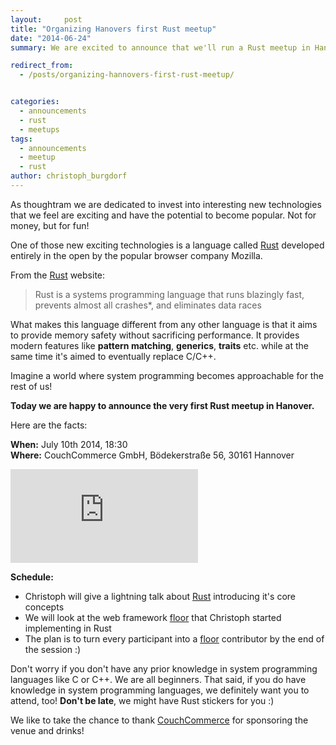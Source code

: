 ```yaml
---
layout:     post
title: "Organizing Hanovers first Rust meetup"
date: "2014-06-24"
summary: We are excited to announce that we'll run a Rust meetup in Hanover - read on for more info!

redirect_from:
  - /posts/organizing-hannovers-first-rust-meetup/


categories: 
  - announcements 
  - rust 
  - meetups
tags:
  - announcements
  - meetup
  - rust
author: christoph_burgdorf
---
```


As thoughtram we are dedicated to invest into interesting new technologies that we feel are exciting and have the potential to become popular. Not for money, but for fun!

One of those new exciting technologies is a language called [Rust](http://www.rust-lang.org) developed entirely in the open by the popular browser company Mozilla.

From the [Rust](http://www.rust-lang.org) website:

>Rust is a systems programming language that runs blazingly fast, prevents almost all crashes*, and eliminates data races

What makes this language different from any other language is that it aims to provide memory safety without sacrificing performance. It provides modern features like **pattern matching**, **generics**, **traits** etc. while at the same time it's aimed to eventually replace C/C++. 

Imagine a world where system programming becomes approachable for the rest of us!

**Today we are happy to announce the very first Rust meetup in Hanover.**

Here are the facts:

**When:** July 10th 2014, 18:30<br>**Where:** CouchCommerce GmbH, Bödekerstraße 56, 30161 Hannover 

<iframe src="https://www.google.com/maps/embed?pb=!1m14!1m8!1m3!1d2435.189167043073!2d9.752235!3d52.385121000000005!3m2!1i1024!2i768!4f13.1!3m3!1m2!1s0x47b074b7564267af%3A0xd9c555e4f36d6a25!2sCouchCommerce+GmbH!5e0!3m2!1sen!2s!4v1403607912344" frameborder="0" style="border:0"></iframe>

**Schedule:**

* Christoph will give a lightning talk about [Rust](http://www.rust-lang.org) introducing it's core concepts
* We will look at the web framework [floor](http://floor-org.github.io/floor/) that Christoph started implementing in Rust
* The plan is to turn every participant into a [floor](http://floor-org.github.io/floor/) contributor by the end of the session :)

Don't worry if you don't have any prior knowledge in system programming languages like C or C++. We are all beginners. That said, if you do have knowledge in system programming languages, we definitely want you to attend, too! **Don't be late**, we might have Rust stickers for you :)

We like to take the chance to thank [CouchCommerce](http://couchcommerce.com) for sponsoring the venue and drinks!
